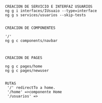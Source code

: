         CREACION DE SERVICIO E INTERFAZ USUARIOS
        ng g i interfaces/IUsuaio --type=interface
        ng g s services/usuarios --skip-tests


        CREACION DE COMPONENTES

        '/'
        ng g c components/navbar



        CREACION DE PAGES

        ng g c pages/home
        ng g c pages/newuser


        RUTAS
         '/' redirectTo a home.
         '/home' =>componente Home
         '/usuarios' =>
